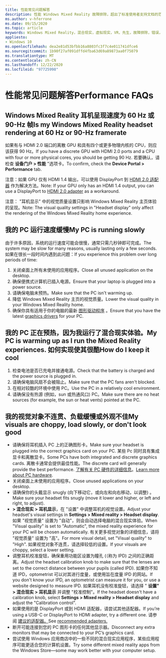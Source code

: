 ```yaml
---
title: 性能常见问题解答
description: 性能 Windows Mixed Reality 故障排除，超出了标准使用者支持文档的范围。
ms.author: v-hferrone
ms.date: 09/15/2020
ms.topic: article
keywords: Windows Mixed Reality，混合现实，虚拟现实，VR，先生，故障排除，错误，帮助，支持，性能
appliesto:
- Windows 10
ms.openlocfilehash: dea2e81d53bfbb16a8803fc3f7c4e011741dfce6
ms.sourcegitcommit: 1b90f27af091dffd4fba63d69a89873aa0f75079
ms.translationtype: MT
ms.contentlocale: zh-CN
ms.lasthandoff: 12/22/2020
ms.locfileid: "97725998"
---
```

# <a name="performance-faqs"></a><span data-ttu-id="707e0-104">性能常见问题解答</span><span class="sxs-lookup"><span data-stu-id="707e0-104">Performance FAQs</span></span>

## <a name="is-my-windows-mixed-reality-headset-rendering-at-60-hz-or-90-hz-framerate"></a><span data-ttu-id="707e0-105">Windows Mixed Reality 耳机呈现速度为 60 Hz 或 90-Hz 帧</span><span class="sxs-lookup"><span data-stu-id="707e0-105">Is my Windows Mixed Reality headset rendering at 60 Hz or 90-Hz framerate</span></span>

<span data-ttu-id="707e0-106">如果有与 HDMI 2.0 端口的离散 GPU 和具有四个或更多物理内核的 CPU，则应该获得 90 Hz。</span><span class="sxs-lookup"><span data-stu-id="707e0-106">If you have a discrete GPU with HDMI 2.0 ports and a CPU with four or more physical cores, you should be getting 90 Hz.</span></span> <span data-ttu-id="707e0-107">若要确认，请检查 **设备门户 > 性能** "选项卡。</span><span class="sxs-lookup"><span data-stu-id="707e0-107">To confirm, check the **Device Portal > Performance** tab.</span></span>

<span data-ttu-id="707e0-108">注意：如果 GPU 仅有 HDMI 1.4 输出，可以使用 DisplayPort 到 [HDMI 2.0 适配器](recommended-adapters-for-windows-mixed-reality-capable-pcs.md) 作为解决方法。</span><span class="sxs-lookup"><span data-stu-id="707e0-108">Note: If your GPU only has an HDMI 1.4 output, you can use a DisplayPort to [HDMI 2.0 adapter](recommended-adapters-for-windows-mixed-reality-capable-pcs.md) as a workaround.</span></span>

<span data-ttu-id="707e0-109">注意： "耳机显示" 中的视觉质量设置只影响 Windows Mixed Reality 主页体验的呈现。</span><span class="sxs-lookup"><span data-stu-id="707e0-109">Note: The visual quality settings in "Headset display" only affect the rendering of the Windows Mixed Reality home experience.</span></span>

## <a name="my-pc-is-running-slowly"></a><span data-ttu-id="707e0-110">我的 PC 运行速度缓慢</span><span class="sxs-lookup"><span data-stu-id="707e0-110">My PC is running slowly</span></span>

<span data-ttu-id="707e0-111">由于许多原因，系统的运行速度可能会很慢，通常只需几秒钟即可完成。</span><span class="sxs-lookup"><span data-stu-id="707e0-111">The system may be slow for many reasons, usually lasting only a few seconds.</span></span> <span data-ttu-id="707e0-112">如果在很长一段时间内遇到此问题：</span><span class="sxs-lookup"><span data-stu-id="707e0-112">If you experience this problem over long periods of time:</span></span>

1. <span data-ttu-id="707e0-113">关闭桌面上所有未使用的应用程序。</span><span class="sxs-lookup"><span data-stu-id="707e0-113">Close all unused application on the desktop.</span></span>
2. <span data-ttu-id="707e0-114">确保便携式计算机已插入电源。</span><span class="sxs-lookup"><span data-stu-id="707e0-114">Ensure that your laptop is plugged into a power source.</span></span>
3. <span data-ttu-id="707e0-115">请确保电脑未预热。</span><span class="sxs-lookup"><span data-stu-id="707e0-115">Make sure that the PC isn't warming up.</span></span>
4. <span data-ttu-id="707e0-116">降低 Windows Mixed Reality 主页的视觉质量。</span><span class="sxs-lookup"><span data-stu-id="707e0-116">Lower the visual quality in your Windows Mixed Reality home.</span></span>
5. <span data-ttu-id="707e0-117">确保你具有适用于你的电脑的最新 [图形驱动程序](other-questions.md#my-graphics-driver-isnt-supported-im-getting-graphics-driver-failure-errors) 。</span><span class="sxs-lookup"><span data-stu-id="707e0-117">Ensure that you have the latest [graphics drivers](other-questions.md#my-graphics-driver-isnt-supported-im-getting-graphics-driver-failure-errors) for your PC.</span></span>

## <a name="my-pc-is-warming-up-as-i-run-the-mixed-reality-experiences-how-do-i-keep-it-cool"></a><span data-ttu-id="707e0-118">我的 PC 正在预热，因为我运行了混合现实体验。</span><span class="sxs-lookup"><span data-stu-id="707e0-118">My PC is warming up as I run the Mixed Reality experiences.</span></span> <span data-ttu-id="707e0-119">如何实现使其很酷</span><span class="sxs-lookup"><span data-stu-id="707e0-119">How do I keep it cool</span></span>

1. <span data-ttu-id="707e0-120">检查电池是否已充电并接通电源。</span><span class="sxs-lookup"><span data-stu-id="707e0-120">Check that the battery is charged and the power source is plugged in.</span></span>
2. <span data-ttu-id="707e0-121">请确保电脑风扇不会被阻止。</span><span class="sxs-lookup"><span data-stu-id="707e0-121">Make sure that the PC fans aren't blocked.</span></span>
3. <span data-ttu-id="707e0-122">在相对较酷的环境中使用 PC。</span><span class="sxs-lookup"><span data-stu-id="707e0-122">Use the PC in a relatively cool environment.</span></span>
4. <span data-ttu-id="707e0-123">请确保没有热源 (例如，sun 或热通风口) PC。</span><span class="sxs-lookup"><span data-stu-id="707e0-123">Make sure there are no heat sources (for example, the sun or heat vents) pointed at the PC.</span></span>

## <a name="my-visuals-are-choppy-load-slowly-or-dont-look-good"></a><span data-ttu-id="707e0-124">我的视觉对象不连贯、负载缓慢或外观不佳</span><span class="sxs-lookup"><span data-stu-id="707e0-124">My visuals are choppy, load slowly, or don't look good</span></span>

* <span data-ttu-id="707e0-125">请确保将耳机插入 PC 上的正确图形卡。</span><span class="sxs-lookup"><span data-stu-id="707e0-125">Make sure your headset is plugged into the correct graphics card on your PC.</span></span> <span data-ttu-id="707e0-126">某些 Pc 同时具有集成显卡和离散显卡。</span><span class="sxs-lookup"><span data-stu-id="707e0-126">Some PCs have both integrated and discrete graphics cards.</span></span> <span data-ttu-id="707e0-127">离散卡通常会提供最佳性能。</span><span class="sxs-lookup"><span data-stu-id="707e0-127">The discrete card will generally provide the best performance.</span></span> <span data-ttu-id="707e0-128">[了解有关 PC 硬件的详细信息](windows-mixed-reality-minimum-pc-hardware-compatibility-guidelines.md)。</span><span class="sxs-lookup"><span data-stu-id="707e0-128">[Learn more about PC hardware](windows-mixed-reality-minimum-pc-hardware-compatibility-guidelines.md).</span></span>
* <span data-ttu-id="707e0-129">关闭桌面上未使用的应用程序。</span><span class="sxs-lookup"><span data-stu-id="707e0-129">Close unused applications on your desktop.</span></span>
* <span data-ttu-id="707e0-130">请确保你的头戴显示 snugly (向下移动它，或向左和向右移动，以调整) 。</span><span class="sxs-lookup"><span data-stu-id="707e0-130">Make sure your headset fits snugly (move it lower and higher, or left and right, to adjust).</span></span>
* <span data-ttu-id="707e0-131">**> 混合现实 > 耳机显示**，在 "设置" 中调整耳机的视觉设置。</span><span class="sxs-lookup"><span data-stu-id="707e0-131">Adjust your headset's visual settings in **Settings > Mixed reality > Headset display**.</span></span> <span data-ttu-id="707e0-132">如果 "视觉质量" 设置为 "自动"，则会自动选择电脑的混合现实体验。</span><span class="sxs-lookup"><span data-stu-id="707e0-132">When "Visual quality" is set to "Automatic", the mixed reality experience for your PC will be chosen automatically.</span></span> <span data-ttu-id="707e0-133">有关更多视觉对象的详细信息，请将 "视觉质量" 设置为 "高"。</span><span class="sxs-lookup"><span data-stu-id="707e0-133">For more visual detail, set "Visual quality" to "High".</span></span> <span data-ttu-id="707e0-134">如果视觉对象不连贯，请选择较低的设置。</span><span class="sxs-lookup"><span data-stu-id="707e0-134">If your visuals are choppy, select a lower setting.</span></span>
* <span data-ttu-id="707e0-135">调整耳机校准旋钮，确保重用功能区设置为瞳孔 (（称为 IPD) 之间的正确距离。</span><span class="sxs-lookup"><span data-stu-id="707e0-135">Adjust the headset calibration knob to make sure that the lenses are set to the correct distance between your pupils (called IPD).</span></span> <span data-ttu-id="707e0-136">如果你不知道 IPD，optometrist 可以对其进行度量，或使用旨在度量 IPD 的网站。</span><span class="sxs-lookup"><span data-stu-id="707e0-136">If you don't know your IPD, an optometrist can measure it for you, or use a website designed to measure IPD.</span></span> <span data-ttu-id="707e0-137">如果耳机没有校准旋钮，请选择 " **设置" > 混合现实 > 耳机显示** 并调整 "校准控制"。</span><span class="sxs-lookup"><span data-stu-id="707e0-137">If the headset doesn't have a calibration knob, select **Settings > Mixed reality > Headset display** and adjust the "Calibration control".</span></span>
* <span data-ttu-id="707e0-138">如果使用的是 DisplayPort 或到 HDMI 适配器，请尝试其他适配器。</span><span class="sxs-lookup"><span data-stu-id="707e0-138">If you’re using a USB-C or DisplayPort to HDMI adapter, try a different one.</span></span> <span data-ttu-id="707e0-139">请参阅 [建议的适配器。](recommended-adapters-for-windows-mixed-reality-capable-pcs.md)</span><span class="sxs-lookup"><span data-stu-id="707e0-139">See [recommended adapters.](recommended-adapters-for-windows-mixed-reality-capable-pcs.md)</span></span>
* <span data-ttu-id="707e0-140">断开可能连接到您的 PC 图形卡的任何其他显示器。</span><span class="sxs-lookup"><span data-stu-id="707e0-140">Disconnect any extra monitors that may be connected to your PC’s graphics card.</span></span>
* <span data-ttu-id="707e0-141">尝试使用 Windows 应用商店中的一些不同的混合现实应用程序，某些应用程序可能更适合您的计算机设置。</span><span class="sxs-lookup"><span data-stu-id="707e0-141">Try some different mixed reality apps from the Windows Store—some may work better with your computer setup.</span></span>
